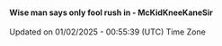 #### Wise man says only fool rush in - McKidKneeKaneSir
Updated on 01/02/2025 - 00:55:39 (UTC) Time Zone
